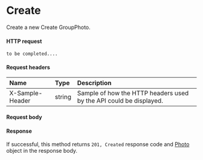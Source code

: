 # Create

Create a new Create GroupPhoto.
#### HTTP request
```http
to be completed....
```
#### Request headers
| Name       | Type | Description|
|:---------------|:--------|:----------|
| X-Sample-Header  | string  | Sample of how the HTTP headers used by the API could be displayed.|

#### Request body

#### Response
If successful, this method returns `201, Created` response code and [Photo](../resources/photo.md) object in the response body.
